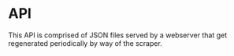 # API

This API is comprised of JSON files served by a webserver that get
regenerated periodically by way of the scraper.
